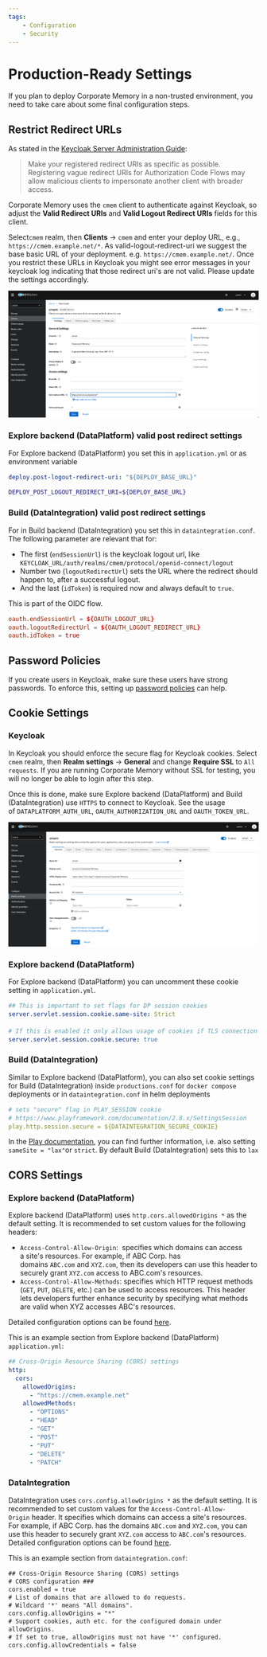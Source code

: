 ```yaml
---
tags:
    - Configuration
    - Security
---
```

# Production-Ready Settings

If you plan to deploy Corporate Memory in a non-trusted environment, you need to take care about some final configuration steps.

## Restrict Redirect URLs

As stated in the [Keycloak Server Administration Guide](https://www.keycloak.org/docs/latest/server_admin/index.html#unspecific-redirect-uris_server_administration_guide):

> Make your registered redirect URIs as specific as possible. Registering vague redirect URIs for Authorization Code Flows may allow malicious clients to impersonate another client with broader access.

Corporate Memory uses the `cmem` client to authenticate against Keycloak, so adjust the **Valid Redirect URIs** and **Valid Logout Redirect URIs** fields for this client.

Select`cmem` realm, then **Clients** → `cmem` and enter your deploy URL, e.g., `https://cmem.example.net/*`.
As valid-logout-redirect-uri we suggest the base basic URL of your deployment. e.g. `https://cmem.example.net/`.
Once you restrict these URLs in Keycloak you might see error messages in your keycloak log indicating that those redirect uri's are not valid.
Please update the settings accordingly.

![Keycloak: Client Settings: Valid Redirect URLs](23-1-keycloak-client-settings.png)

### Explore backend (DataPlatform) valid post redirect settings

For Explore backend (DataPlatform) you set this in `application.yml` or as environment variable

```yaml
deploy.post-logout-redirect-uri: "${DEPLOY_BASE_URL}"
```
```bash
DEPLOY_POST_LOGOUT_REDIRECT_URI=${DEPLOY_BASE_URL}
```

### Build (DataIntegration) valid post redirect settings

For in Build backend (DataIntegration) you set this in `dataintegration.conf`.
The following parameter are relevant that for:

- The first (```endSessionUrl```) is the keycloak logout url, like ```KEYCLOAK_URL/auth/realms/cmem/protocol/openid-connect/logout```
- Number two (```logoutRedirectUrl```) sets the URL where the redirect should happen to, after a successful logout.
- And the last (```idToken```) is required now and always default to ```true```.

This is part of the OIDC flow.

```conf
oauth.endSessionUrl = ${OAUTH_LOGOUT_URL}
oauth.logoutRedirectUrl = ${OAUTH_LOGOUT_REDIRECT_URL}
oauth.idToken = true
```


## Password Policies

If you create users in Keycloak, make sure these users have strong passwords.
To enforce this, setting up [password policies](https://www.keycloak.org/docs/latest/server_admin/index.html#_password-policies) can help.

## Cookie Settings

### Keycloak

In Keycloak you should enforce the secure flag for Keycloak cookies.
Select `cmem` realm, then **Realm settings** → **General** and change **Require SSL** to `All requests`.
If you are running Corporate Memory without SSL for testing, you will no longer be able to login after this step.

Once this is done, make sure Explore backend (DataPlatform) and Build (DataIntegration) use `HTTPS` to connect to Keycloak.
See the usage of `DATAPLATFORM_AUTH_URL`, `OAUTH_AUTHORIZATION_URL` and `OAUTH_TOKEN_URL`.

![Keycloak: Client Settings](23-1-keycloak-realm-settings.png)

### Explore backend (DataPlatform)

For Explore backend (DataPlatform) you can uncomment these cookie setting in `application.yml`.

```yaml
## This is important to set flags for DP session cookies
server.servlet.session.cookie.same-site: Strict

# If this is enabled it only allows usage of cookies if TLS connection are available
server.servlet.session.cookie.secure: true
```

### Build (DataIntegration)

Similar to Explore backend (DataPlatform), you can also set cookie settings for Build (DataIntegration) inside `productions.conf` for `docker compose` deployments or in `dataintegration.conf` in helm deployments

```yaml
# sets "secure" flag in PLAY_SESSION cookie
# https://www.playframework.com/documentation/2.8.x/SettingsSession
play.http.session.secure = ${DATAINTEGRATION_SECURE_COOKIE}
```

In the [Play documentation](https://www.playframework.com/documentation/2.8.x/SettingsSession), you can find further information, i.e. also setting `sameSite = "lax"`or `strict`. By default Build (DataIntegration) sets this to `lax`


## CORS Settings

### Explore backend (DataPlatform)

Explore backend (DataPlatform) uses `http.cors.allowedOrigins *` as the default setting.
It is recommended to set custom values for the following headers:

- `Access-Control-Allow-Origin`:  specifies which domains can access a site's resources. For example, if ABC Corp. has domains `ABC.com` and `XYZ.com`, then its developers can use this header to securely grant `XYZ.com` access to ABC.com's resources.
- `Access-Control-Allow-Methods`: specifies which HTTP request methods (`GET`, `PUT`, `DELETE`, etc.) can be used to access resources. This header lets developers further enhance security by specifying what methods are valid when XYZ accesses ABC's resources.

Detailed configuration options can be found [here](../explore/dataplatform/index.md).

This is an example section from Explore backend (DataPlatform) `application.yml`:

```yaml
## Cross-Origin Resource Sharing (CORS) settings
http:
  cors:
    allowedOrigins:
      - "https://cmem.example.net"
    allowedMethods:
      - "OPTIONS"
      - "HEAD"
      - "GET"
      - "POST"
      - "PUT"
      - "DELETE"
      - "PATCH"
```

### DataIntegration

DataIntegration uses `cors.config.allowOrigins *` as the default setting.
It is recommended to set custom values for the `Access-Control-Allow-Origin` header.
It specifies which domains can access a site's resources.
For example, if ABC Corp. has the domains `ABC.com` and `XYZ.com`, you can use this header to securely grant `XYZ.com` access to `ABC.com`'s resources.
Detailed configuration options can be found [here](./../dataintegration/index.md).

This is an example section from `dataintegration.conf`:

```text
## Cross-Origin Resource Sharing (CORS) settings
# CORS configuration ###
cors.enabled = true
# List of domains that are allowed to do requests.
# Wildcard '*' means "All domains".
cors.config.allowOrigins = "*"
# Support cookies, auth etc. for the configured domain under allowOrigins.
# If set to true, allowOrigins must not have '*' configured.
cors.config.allowCredentials = false
```

